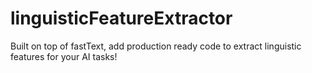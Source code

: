 # linguisticFeatureExtractor
Built on top of fastText, add production ready code to extract linguistic features for your AI tasks!
